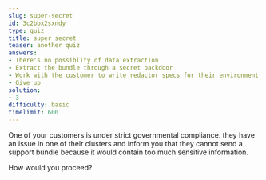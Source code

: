 ```yaml
---
slug: super-secret
id: 3c2bbx2sxndy
type: quiz
title: super secret
teaser: another quiz
answers:
- There's no possiblity of data extraction
- Extract the bundle through a secret backdoor
- Work with the customer to write redactor specs for their environment
- Give up
solution:
- 3
difficulty: basic
timelimit: 600
---
```

One of your customers is under strict governmental compliance. they have an issue in one of their clusters and inform you that they cannot send a support bundle because it would contain too much sensitive information.

How would you proceed?
